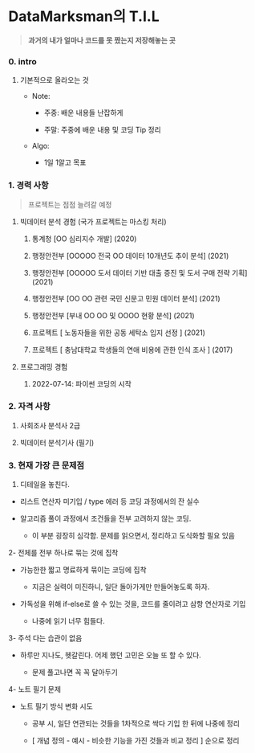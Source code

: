 # DataMarksman의 T.I.L

> **과거의 내가 얼마나 코드를 못 짰는지 저장해놓는 곳**

### 0. intro

1. 기본적으로 올라오는 것
   
   - Note:
     
     - 주중: 배운 내용들 난잡하게
     
     - 주말: 주중에 배운 내용 및 코딩 Tip 정리
   
   - Algo:
     
     -  1일 1알고 목표

### 1. 경력 사항

> 프로젝트는 점점 늘려갈 예정

1. 빅데이터 분석 경험 (국가 프로젝트는 마스킹 처리)
   
   1. 통계청 [OO 심리지수 개발] (2020)
   
   2. 행정안전부 [OOOOO 전국 OO 데이터 10개년도 추이 분석] (2021)
   
   3. 행정안전부 [OOOOO 도서 데이터 기반 대출 증진 및 도서 구매 전략 기획] (2021)
   
   4. 행정안전부 [OO OO 관련 국민 신문고 민원 데이터 분석] (2021)
   
   5. 행정안전부 [부내 OO OO 및 OOOO 현황 분석] (2021)
   
   6. 프로젝트 [ 노동자들을 위한 공동 세탁소 입지 선정 ] (2021)
   
   7. 프로젝트 [ 충남대학교 학생들의 연애 비용에 관한 인식 조사 ] (2017)

2. 프로그래밍 경험
   
   1. 2022-07-14: 파이썬 코딩의 시작
      
      

### 2. 자격 사항

1. 사회조사 분석사 2급

2. 빅데이터 분석기사 (필기)



### 3. 현재 가장 큰 문제점

1.  디테일을 놓친다.
   
   - 리스트 연산자 미기입 / type 에러 등 코딩 과정에서의 잔 실수
   
   - 알고리즘 풀이 과정에서 조건들을 전부 고려하지 않는 코딩.
     
     - 이 부분 굉장히 심각함. 문제를 읽으면서, 정리하고 도식화할 필요 있음

2- 전체를 전부 하나로 묶는 것에 집착
   
   - 가능한한 짧고 명료하게 묶이는 코딩에 집착
     
     - 지금은 실력이 미진하니, 일단 돌아가게만 만들어놓도록 하자.
   
   - 가독성을 위해 if-else로 쓸 수 있는 것을, 코드를 줄이려고 삼항 연산자로 기입
     
     - 나중에 읽기 너무 힘들다.

3- 주석 다는 습관이 없음
   
   - 하루만 지나도, 헷갈린다. 어제 했던 고민은 오늘 또 할 수 있다.
     
     - 문제 풀고나면 꼭 꼭 달아두기

4- 노트 필기 문제
   
   - 노트 필기 방식 변화 시도
     
     - 공부 시, 일단 연관되는 것들을 1차적으로 싹다 기입 한 뒤에 나중에 정리
     
     - [ 개념 정의 - 예시 - 비슷한 기능을 가진 것들과 비교 정리 ] 순으로 정리